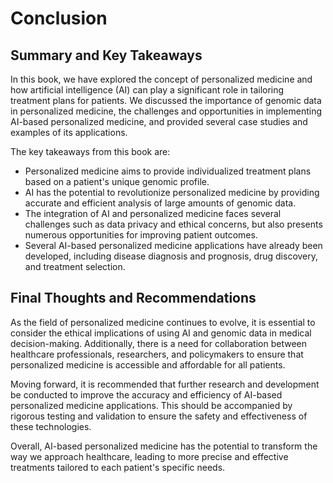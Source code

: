 # Conclusion

Summary and Key Takeaways
-------------------------

In this book, we have explored the concept of personalized medicine and how artificial intelligence (AI) can play a significant role in tailoring treatment plans for patients. We discussed the importance of genomic data in personalized medicine, the challenges and opportunities in implementing AI-based personalized medicine, and provided several case studies and examples of its applications.

The key takeaways from this book are:

* Personalized medicine aims to provide individualized treatment plans based on a patient's unique genomic profile.
* AI has the potential to revolutionize personalized medicine by providing accurate and efficient analysis of large amounts of genomic data.
* The integration of AI and personalized medicine faces several challenges such as data privacy and ethical concerns, but also presents numerous opportunities for improving patient outcomes.
* Several AI-based personalized medicine applications have already been developed, including disease diagnosis and prognosis, drug discovery, and treatment selection.

Final Thoughts and Recommendations
----------------------------------

As the field of personalized medicine continues to evolve, it is essential to consider the ethical implications of using AI and genomic data in medical decision-making. Additionally, there is a need for collaboration between healthcare professionals, researchers, and policymakers to ensure that personalized medicine is accessible and affordable for all patients.

Moving forward, it is recommended that further research and development be conducted to improve the accuracy and efficiency of AI-based personalized medicine applications. This should be accompanied by rigorous testing and validation to ensure the safety and effectiveness of these technologies.

Overall, AI-based personalized medicine has the potential to transform the way we approach healthcare, leading to more precise and effective treatments tailored to each patient's specific needs.